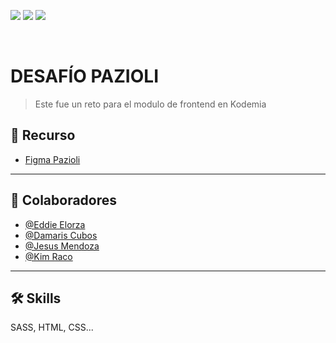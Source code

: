 <a href="#" rel="lastcommit"><img src="https://img.shields.io/github/last-commit/eddieelorza/desafio-pazioli?color=04c7bc&style=for-the-badge" style="max-width:100%;"></a>
<a href="#" rel="lastcommit"><img src="https://img.shields.io/github/commit-activity/m/eddieelorza/desafio-pazioli?color=04c7bc&style=for-the-badge" style="max-width:100%;"></a>
<a href="#" rel="lastcommit"><img src="https://img.shields.io/github/last-commit/eddieelorza/desafio-pazioli?color=04c7bc&style=for-the-badge" style="max-width:100%;"></a>

<br>

# DESAFÍO PAZIOLI

> Este fue un reto para el modulo de frontend en Kodemia
## 📁 Recurso

 - [Figma Pazioli ](https://www.figma.com/file/giXXoPIimHsd22eq5a3MRf/desafio-pazioli?node-id=3%3A159&t=6lYs8ks3x3EY9P7N-0)
----
## 🚀 Colaboradores
- [@Eddie Elorza](https://github.com/eddieelorza)
- [@Damaris Cubos](https://github.com/damaris-cubos-rosas)
- [@Jesus Mendoza](https://github.com/JesusMendoza815)
- [@Kim Raco](https://github.com/KimRaco)
----
## 🛠 Skills
SASS, HTML, CSS...

